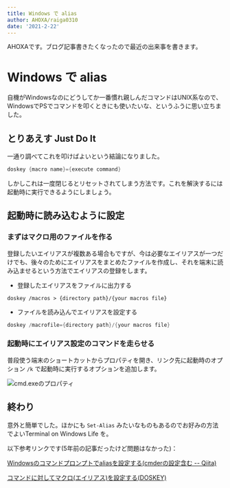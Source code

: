 ```yaml
---
title: Windows で alias
author: AHOXA/raiga0310
date: '2021-2-22'
---
```


AHOXAです。ブログ記事書きたくなったので最近の出来事を書きます。

# Windows で alias

自機がWindowsなのにどうしてか一番慣れ親しんだコマンドはUNIX系なので、WindowsでPSでコマンドを叩くときにも使いたいな、というふうに思い立ちました。

## とりあえす Just Do It

一通り調べてこれを叩けばよいという結論になりました。

```powershell
doskey {macro name}={execute command}
```

 しかしこれは一度閉じるとリセットされてしまう方法です。これを解決するには起動時に実行できるようにしましょう。

## 起動時に読み込むように設定

### まずはマクロ用のファイルを作る

登録したいエイリアスが複数ある場合もですが、今は必要なエイリアスが一つだけでも、後々のためにエイリアスをまとめたファイルを作成し、それを端末に読み込ませるという方法でエイリアスの登録をします。

- 登録したエイリアスをファイルに出力する

```
doskey /macros > {directory path}/{your macros file}
```

- ファイルを読み込んでエイリアスを設定する

```powershell
doskey /macrofile={directory path}/{your macros file}
```

### 起動時にエイリアス設定のコマンドを走らせる

普段使う端末のショートカットからプロパティを開き、リンク先に起動時のオプション `/k` で起動時に実行するオプションを追加します。

![cmd.exeのプロパティ](https://i.imgur.com/b9mDVSB.jpg)

## 終わり

意外と簡単でした。ほかにも `Set-Alias`  みたいなものもあるのでお好みの方法でよいTerminal on Windows Life を。

以下参考リンクです(5年前の記事だったけど問題はなかった)：

[Windowsのコマンドプロンプトでaliasを設定する(cmderの設定含む -- Qiita)](https://qiita.com/little_hand_s/items/91d6bcb680eba10da835)

[コマンドに対してマクロ(エイリアス)を設定する(DOSKEY)](https://www.javadrive.jp/command/command/index2.html)
